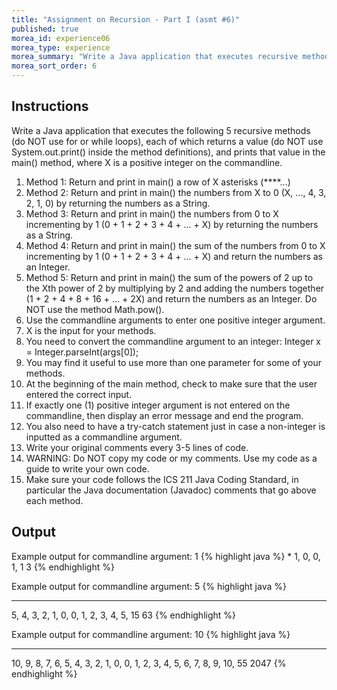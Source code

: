 ```yaml
---
title: "Assignment on Recursion - Part I (asmt #6)"
published: true
morea_id: experience06
morea_type: experience
morea_summary: "Write a Java application that executes recursive methods"
morea_sort_order: 6
---
```


## Instructions

Write a Java application that executes the following 5 recursive methods (do NOT use for or while loops), each of which returns a value (do NOT use System.out.print() inside the method definitions), and prints that value in the main() method, where X is a positive integer on the commandline.



1. Method 1: Return and print in main() a row of X asterisks (****...)
2. Method 2: Return and print in main() the numbers from X to 0 (X, ..., 4, 3, 2, 1, 0) by returning the numbers as a String.
3. Method 3: Return and print in main() the numbers from 0 to X incrementing by 1 (0 + 1 + 2 + 3 + 4 + ... + X) by returning the numbers as a String.
1. Method 4: Return and print in main() the sum of the numbers from 0 to X incrementing by 1 (0 + 1 + 2 + 3 + 4 + ... + X) and return the numbers as an Integer.
1. Method 5: Return and print in main() the sum of the powers of 2 up to the Xth power of 2 by multiplying by 2 and adding the numbers together (1 + 2 + 4 + 8 + 16 + ... + 2X) and return the numbers as an Integer. Do NOT use the method Math.pow().
1. Use the commandline arguments to enter one positive integer argument.
1. X is the input for your methods.
1. You need to convert the commandline argument to an integer: Integer x = Integer.parseInt(args[0]);
1. You may find it useful to use more than one parameter for some of your methods.
1. At the beginning of the main method, check to make sure that the user entered the correct input.
1. If exactly one (1) positive integer argument is not entered on the commandline, then display an error message and end the program.
1. You also need to have a try-catch statement just in case a non-integer is inputted as a commandline argument.
1. Write your original comments every 3-5 lines of code.
1. WARNING: Do NOT copy my code or my comments. Use my code as a guide to write your own code.
1. Make sure your code follows the ICS 211 Java Coding Standard, in particular the Java documentation (Javadoc) comments that go above each method.


## Output

Example output for commandline argument: 1
{% highlight java %}
*
1, 0, 
0, 1, 
1
3
{% endhighlight %}    

Example output for commandline argument: 5
{% highlight java %}
*****
5, 4, 3, 2, 1, 0, 
0, 1, 2, 3, 4, 5, 
15
63
{% endhighlight %}    

Example output for commandline argument: 10
{% highlight java %}
**********
10, 9, 8, 7, 6, 5, 4, 3, 2, 1, 0, 
0, 1, 2, 3, 4, 5, 6, 7, 8, 9, 10, 
55
2047
{% endhighlight %}